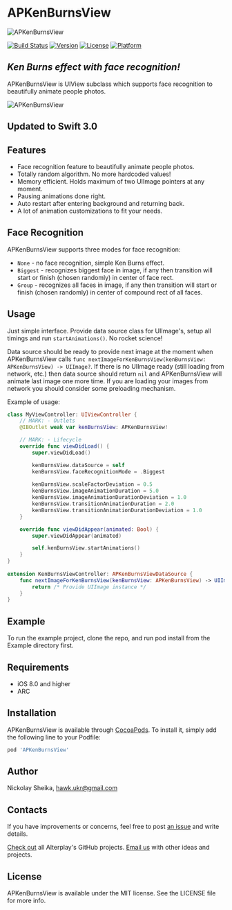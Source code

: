 # APKenBurnsView

![APKenBurnsView](/images/apkenburnsview_cover.png)

[![Build Status](https://www.bitrise.io/app/226b97fe8ae35817.svg?token=tO-nUoKK1sFwQyoW9pkLcQ&branch=master)](https://www.bitrise.io/app/226b97fe8ae35817)
[![Version](https://img.shields.io/cocoapods/v/APKenBurnsView.svg?style=flat)](http://cocoapods.org/pods/APKenBurnsView)
[![License](https://img.shields.io/cocoapods/l/APKenBurnsView.svg?style=flat)](http://cocoapods.org/pods/APKenBurnsView)
[![Platform](https://img.shields.io/cocoapods/p/APKenBurnsView.svg?style=flat)](http://cocoapods.org/pods/APKenBurnsView)

## ***Ken Burns effect with face recognition!***

APKenBurnsView is UIView subclass which supports face recognition to beautifully animate people photos.


![APKenBurnsView](/images/demo.gif)

## Updated to Swift 3.0

## Features
* Face recognition feature to beautifully animate people photos. 
* Totally random algorithm. No more hardcoded values!
* Memory efficient. Holds maximum of two UIImage pointers at any moment.
* Pausing animations done right. 
* Auto restart after entering background and returning back.
* A lot of animation customizations to fit your needs.

## Face Recognition

APKenBurnsView supports three modes for face recognition: 
* `None` - no face recognition, simple Ken Burns effect.
* `Biggest` - recognizes biggest face in image, if any then transition will start or finish (chosen randomly) in center of face rect.
* `Group` - recognizes all faces in image, if any then transition will start or finish (chosen randomly) in center of compound rect of all faces.


## Usage

Just simple interface. Provide data source class for UIImage's, setup all timings and run `startAnimations()`. No rocket science!

Data source should be ready to provide next image at the moment when APKenBurnsView calls `func nextImageForKenBurnsView(kenBurnsView: APKenBurnsView) -> UIImage?`. If there is no UIImage ready (still loading from network, etc.) then data source should return `nil` and APKenBurnsView will animate last image one more time. If you are loading your images from network you should consider some preloading mechanism.

Example of usage:
```swift
class MyViewController: UIViewController {
    // MARK: - Outlets 
    @IBOutlet weak var kenBurnsView: APKenBurnsView!

    // MARK: - Lifecycle
    override func viewDidLoad() {
        super.viewDidLoad()

        kenBurnsView.dataSource = self
        kenBurnsView.faceRecognitionMode = .Biggest
        
        kenBurnsView.scaleFactorDeviation = 0.5
        kenBurnsView.imageAnimationDuration = 5.0
        kenBurnsView.imageAnimationDurationDeviation = 1.0
        kenBurnsView.transitionAnimationDuration = 2.0
        kenBurnsView.transitionAnimationDurationDeviation = 1.0
    }

    override func viewDidAppear(animated: Bool) {
        super.viewDidAppear(animated)

        self.kenBurnsView.startAnimations()
    }
}
    
extension KenBurnsViewController: APKenBurnsViewDataSource {
    func nextImageForKenBurnsView(kenBurnsView: APKenBurnsView) -> UIImage? {
        return /* Provide UIImage instance */
    }
}
```

## Example

To run the example project, clone the repo, and run pod install from the Example directory first.

## Requirements

- iOS 8.0 and higher
- ARC

## Installation

APKenBurnsView is available through [CocoaPods](http://cocoapods.org). To install
it, simply add the following line to your Podfile:

```ruby
pod 'APKenBurnsView'
```

## Author

Nickolay Sheika, hawk.ukr@gmail.com

## Contacts

If you have improvements or concerns, feel free to post [an issue](https://github.com/Alterplay/APKenBurnsView/issues) and write details.

[Check out](https://github.com/Alterplay) all Alterplay's GitHub projects.
[Email us](mailto:hello@alterplay.com?subject=From%20GitHub%20APValidators) with other ideas and projects.

## License

APKenBurnsView is available under the MIT license. See the LICENSE file for more info.
